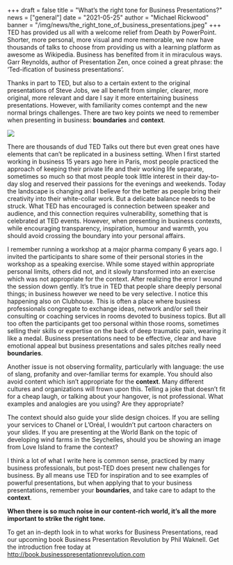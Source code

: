 +++
draft = false
title = "What’s the right tone for Business Presentations?"
news = ["general"]
date = "2021-05-25"
author = "Michael Rickwood"
banner = "/img/news/the_right_tone_of_business_presentations.jpeg"
+++
TED has provided us all with a welcome relief from Death by PowerPoint. Shorter, more personal, more visual and more memorable, we now have thousands of talks to choose from providing us with a learning platform as awesome as Wikipedia. Business has benefited from it in miraculous ways. Garr Reynolds, author of Presentation Zen, once coined a great phrase: the ‘Ted-ification of business presentations’. 

Thanks in part to TED, but also to a certain extent to the original presentations of Steve Jobs, we all benefit from simpler, clearer, more original, more relevant and dare I say it more entertaining business presentations. However, with familiarity comes contempt and the new normal brings challenges. There are two key points we need to remember when presenting in business: **boundaries** and **context**. 

![](/img/news/the_right_tone_of_business_presentations.jpeg)

There are thousands of dud TED Talks out there but even great ones have elements that can’t be replicated in a business setting. When I first started working in business 15 years ago here in Paris, most people practiced the approach of keeping their private life and their working life separate, sometimes so much so that most people took little interest in their day-to-day slog and reserved their passions for the evenings and weekends. Today the landscape is changing and I believe for the better as people bring their creativity into their white-collar work. But a delicate balance needs to be struck. What TED has encouraged is connection between speaker and audience, and this connection requires vulnerability, something that is celebrated at TED events. However, when presenting in business contexts, while encouraging transparency, inspiration, humour and warmth, you should avoid crossing the boundary into your personal affairs. 

I remember running a workshop at a major pharma company 6 years ago. I invited the participants to share some of their personal stories in the workshop as a speaking exercise. While some stayed within appropriate personal limits, others did not, and it slowly transformed into an exercise which was not appropriate for the context. After realizing the error I wound the session down gently. It’s true in TED that people share deeply personal things; in business however we need to be very selective. I notice this happening also on Clubhouse. This is often a place where business professionals congregate to exchange ideas, network and/or sell their consulting or coaching services in rooms devoted to business topics. But all too often the participants get too personal within those rooms, sometimes selling their skills or expertise on the back of deep traumatic pain, wearing it like a medal. Business presentations need to be effective, clear and have emotional appeal but business presentations and sales pitches really need **boundaries**. 

Another issue is not observing formality, particularly with language: the use of slang, profanity and over-familiar terms for example. You should also avoid content which isn’t appropriate for the **context**. Many different cultures and organizations will frown upon this. Telling a joke that doesn’t fit for a cheap laugh, or talking about your hangover, is not professional. What examples and analogies are you using? Are they appropriate? 

The context should also guide your slide design choices. If you are selling your services to Chanel or L’Oréal, I wouldn’t put cartoon characters on your slides. If you are presenting at the World Bank on the topic of developing wind farms in the Seychelles, should you be showing an image from Love Island to frame the context? 

I think a lot of what I write here is common sense, practiced by many business professionals, but post-TED does present new challenges for business. By all means use TED for inspiration and to see examples of powerful presentations, but when applying that to your business presentations, remember your **boundaries**, and take care to adapt to the **context**.

**When there is so much noise in our content-rich world, it’s all the more important to strike the right tone.** 

To get an in-depth look in to what works for Business Presentations, read our upcoming book Business Presentation Revolution by Phil Waknell. Get the introduction free today at <http://book.businesspresentationrevolution.com>